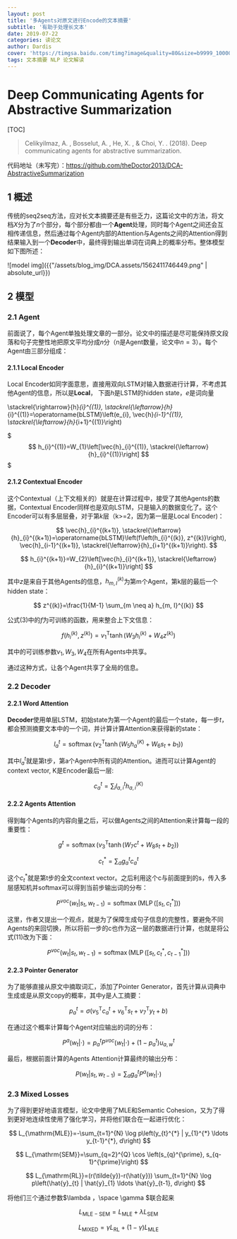 ```yaml
---
layout: post
title: '多Agents对原文进行Encode的文本摘要'
subtitle: '有助于处理长文本'
date: 2019-07-22
categories: 读论文
author: Dardis
cover: 'https://timgsa.baidu.com/timg?image&quality=80&size=b9999_10000&sec=1564401601&di=65d4c18dbda45f33c82d458ffcead5e5&imgtype=jpg&er=1&src=http%3A%2F%2Fb-ssl.duitang.com%2Fuploads%2Fitem%2F201708%2F03%2F20170803153553_HZRPv.jpeg'
tags: 文本摘要 NLP 论文解读
---
```


# Deep Communicating Agents for Abstractive Summarization

[TOC]

> Celikyilmaz, A. , Bosselut, A. , He, X. , & Choi, Y. . (2018). Deep communicating agents for abstractive summarization.

代码地址（未写完）：https://github.com/theDoctor2013/DCA-AbstractiveSummarization



## 1 概述

传统的seq2seq方法，应对长文本摘要还是有些乏力，这篇论文中的方法，将文档$X$分为了$n$个部分，每个部分都由一个**Agent**处理，同时每个Agent之间还会互相传递信息，然后通过每个Agent内部的Attention与Agents之间的Attention得到结果输入到一个**Decoder**中，最终得到输出单词在词典上的概率分布。整体模型如下图所述：

![model img]({{"/assets/blog_img/DCA.assets/1562411746449.png" | absolute_url}})



## 2 模型

### 2.1 Agent

前面说了，每个Agent单独处理文章的一部分。论文中的描述是尽可能保持原文段落和句子完整性地把原文平均分成$n$分（n是Agent数量，论文中$n=3$）。每个Agent由三部分组成：

#### 2.1.1 Local Encoder

Local Encoder如同字面意思，直接用双向LSTM对输入数据进行计算，不考虑其他Agent的信息，所以是**Local**， 下面$h$是LSTM的hidden state，$e$是词向量

$$$$
\stackrel{\rightarrow}{h}_{i}^{(1)}, \stackrel{\leftarrow}{h}_{i}^{(1)}=\operatorname{bLSTM}\left(e_{i}, \vec{h}_{i-1}^{(1)}, \stackrel{\leftarrow}{h}_{i+1}^{(1)}\right)
$$$$

$$$
h_{i}^{(1)}=W_{1}\left[\vec{h}_{i}^{(1)}, \stackrel{\leftarrow}{h}_{i}^{(1)}\right]
$$$

#### 2.1.2 Contextual Encoder

这个Contextual（上下文相关的）就是在计算过程中，接受了其他Agents的数据，Contextual Encoder同样也是双向LSTM，只是输入的数据变化了。这个Encoder可以有多层层叠，对于第$k$层（k>=2，因为第一层是Local Encoder)：

$$
\vec{h}_{i}^{(k+1)}, \stackrel{\leftarrow}{h}_{i}^{(k+1)}=\operatorname{bLSTM}\left(f\left(h_{i}^{(k)}, z^{(k)}\right), \vec{h}_{i-1}^{(k+1)}, \stackrel{\leftarrow}{h}_{i+1}^{(k+1)}\right).
$$

$$
h_{i}^{(k+1)}=W_{2}\left[\vec{h}_{i}^{(k+1)}, \stackrel{\leftarrow}{h}_{i}^{(k+1)}\right]
$$

其中$z$是来自于其他Agents的信息，$h_{m,I}^{(k)}$为第m个Agent，第k层的最后一个hidden state：

$$
z^{(k)}=\frac{1}{M-1} \sum_{m \neq a} h_{m, I}^{(k)}
$$

公式(3)中的$f$为可训练的函数，用来整合上下文信息：

$$
f\left(h_{i}^{(k)}, z^{(k)}\right)=v_{1}^{\mathrm{T}} \tanh \left(W_{3} h_{i}^{(k)}+W_{4} z^{(k)}\right)
$$

其中的可训练参数$v_1, W_3, W_4$在所有Agents中共享。

通过这种方式，让各个Agent共享了全局的信息。

### 2.2 Decoder

#### 2.2.1 Word Attention

**Decoder**使用单层LSTM，初始state为第一个Agent的最后一个state，每一步$t$，都会预测摘要文本中的一个词，并计算计算Attention来获得新的state：

$$
l_{a}^{t}=\operatorname{softmax}\left(v_{2}^{\mathrm{T}} \tanh \left(W_{5} h_{a}^{(K)}+W_{6} s_{t}+b_{1}\right)\right)
$$

其中$l_a^t$就是第t步，第a个Agent中所有词的Attention。进而可以计算Agent的context vector, K是Encoder最后一层:

$$
c_{a}^{t}=\sum_{i} l_{a, i}^{t} h_{a, i}^{(K)}
$$

#### 2.2.2 Agents Attention

得到每个Agents的内容向量之后，可以做Agents之间的Attention来计算每一段的重要性：

$$
g^{t}=\operatorname{softmax}\left(v_{3}^{\mathrm{T}} \tanh \left(W_{7} c^{t}+W_{8} s_{t}+b_{2}\right)\right)
$$

$$
c_{t}^{*}=\sum_{a} g_{a}^{t} c_{a}^{t}
$$

这个$c_{t}^{*}$就是第t步的全文context vector。之后利用这个c与前面提到的s，传入多层感知机并softmax可以得到当前步输出词的分布：

$$
P^{v o c}\left(w_{t} | s_{t}, w_{t-1}\right)=\operatorname{softmax}\left(\operatorname{MLP}\left(\left[s_{t}, c_{t}^{*}\right]\right)\right)
$$

这里，作者又提出一个观点，就是为了保障生成句子信息的完整性，要避免不同Agents的来回切换，所以将前一步的c也作为这一层的数据进行计算，也就是将公式(11)改为下面：

$$
P^{v o c}\left(w_{t} | s_{t}, w_{t-1}\right)=\operatorname{softmax}\left(\operatorname{MLP}\left(\left[s_{t}, c_{t}^{*}, c_{t-1}^{*}\right]\right)\right)
$$

#### 2.2.3 Pointer Generator

为了能够直接从原文中摘取词汇，添加了Pointer Generator，首先计算从词典中生成或是从原文copy的概率，其中y是人工摘要：

$$
p_{a}^{t}=\sigma\left(v_{5}^{\mathrm{T}} c_{a}^{t}+v_{6}^{\mathrm{T}} s_{t}+v_{7}^{\mathrm{T}} y_{t}+b\right)
$$

在通过这个概率计算每个Agent对应输出的词的分布：

$$
P^{a}\left(w_{t} | \cdot\right)=p_{a}^{t} P^{v o c}\left(w_{t} | \cdot\right)+\left(1-p_{a}^{t}\right) u_{a, w}^{t}
$$

最后，根据前面计算的Agents Attention计算最终的输出分布：

$$
P\left(w_{t} | s_{t}, w_{t-1}\right)=\sum_{a} g_{a}^{t} P^{a}\left(w_{t} | \cdot\right)
$$

### 2.3 Mixed Losses

为了得到更好地语言模型，论文中使用了MLE和Semantic Cohesion，又为了得到更好地连续性使用了强化学习，并将他们联合在一起进行优化：

$$
L_{\mathrm{MLE}}=-\sum_{t=1}^{N} \log p\left(y_{t}^{*} | y_{1}^{*} \ldots y_{t-1}^{*}, d\right)
$$

$$
L_{\mathrm{SEM}}=\sum_{q=2}^{Q} \cos \left(s_{q}^{\prime}, s_{q-1}^{\prime}\right)
$$

$$
L_{\mathrm{RL}}=(r(\tilde{y})-r(\hat{y})) \sum_{t=1}^{N} \log p\left(\hat{y}_{t} | \hat{y}_{1} \ldots \hat{y}_{t-1}, d\right)
$$

将他们三个通过参数$\lambda ，\space \gamma $联合起来

$$
L_{\mathrm{MLE}-\mathrm{SEM}}=L_{\mathrm{MLE}}+\lambda L_{\mathrm{SEM}}
$$

$$
L_{\mathrm{MIXED}}=\gamma L_{\mathrm{RL}}+(1-\gamma) L_{\mathrm{MLE}}
$$



